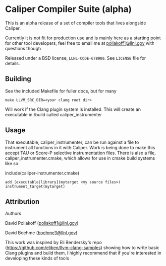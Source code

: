 Caliper Compiler Suite (alpha)
==================================

This is an alpha release of a set of compiler tools that lives alongside Caliper.

Currently it is not fit for production use and is mainly here as a starting point 
for other tool developers, feel free to email me at poliakoff1@llnl.gov with 
questions though

Released under a BSD license, `LLNL-CODE-678900`. 
See `LICENSE` file for details.

Building
--------

See the included Makefile for fuller docs, but for many

```
make LLVM_SRC_DIR=<your clang root dir>
```

Will work if the Clang plugin system is installed. This will create an executable
in <your clone directory>/build called caliper_instrumenter

Usage
-------

That executable, caliper_instrumenter, can be run against a file to instrument all functions in it with Caliper. Work is being done to make this accept TAU or Score-P selective instrumentation files. There is also a file, caliper_instrumenter.cmake, which allows for use in cmake build systems like so

include(caliper-instrumenter.cmake)

```
add_[executable|library](mytarget <my source files>)
instrument_target(mytarget)
```

Attribution
-----------------------

Authors

David Poliakoff (poliakoff1@llnl.gov)

David Boehme (boehme3@llnl.gov)

This work was inspired by Eli Bendersky's repo (https://github.com/eliben/llvm-clang-samples) showing how to write basic Clang plugins and build them, I highly recommend that if you're interested in developing these kinds of tools
